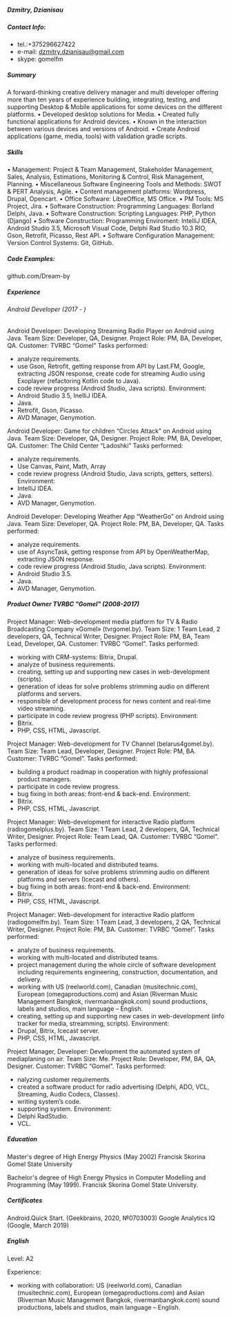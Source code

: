 ##### Dzmitry, Dzianisau
##### Contact Info: 
 - tel.:+375296627422
 - e-mail: dzmitry.dzianisau@gmail.com
 - skype: gomelfm

##### Summary
A forward-thinking creative delivery manager and multi developer offering more than ten years of experience building, integrating, testing, and supporting Desktop & Mobile applications for some devices on the different platforms.
•	Developed desktop solutions for Media.
•	Created fully functional applications for Android devices.
•	Known in the interaction between various devices and versions of Android.
•	Create Android applications (game, media, tools) with validation gradle scripts.


##### Skills

•	Management: Project & Team Management, Stakeholder Management, Sales, Analysis, Estimations, Monitoring & Control, Risk Management, Planning.
•	Miscellaneous Software Engineering Tools and Methods: SWOT & PERT Analysis, Agile.
•	Content management platforms: Wordpress, Drupal, Opencart.
•	Office Software: LibreOffice, MS Office.
•	PM Tools: MS Project, Jira.
•	Software Construction: Programming Languages:  Borland Delphi, Java.
•	Software Construction: Scripting Languages: PHP, Python (Django)
•	Software Construction: Programming Enviroment: IntelliJ IDEA, Android Studio 3.5, Microsoft Visual Code, Delphi Rad Studio 10.3 RIO, Gson, Retrofit, Picasso, Rest API.
•	Software Configuration Management: Version Control Systems: Git, GitHub.

##### Code Examples:
github.com/Dream-by

##### Experience
###### Android Developer (2017 - )
Android Developer: Developing Streaming Radio Player on Android using Java. 
Team Size: Developer, QA, Designer.
Project Role: PM, BA, Developer, QA.
Customer: TVRBC “Gomel”
Tasks performed:
 - analyze requirements.
 - use Gson, Retrofit, getting response from API by Last.FM, Google, extracting JSON response, create code for streaming Audio using Exoplayer (refactoring Kotlin code to Java).
 - code review progress (Android Studio, Java scripts).
Environment:
 - Android Studio 3.5, InelliJ IDEA.
 - Java.
 - Retrofit, Gson, Picasso.
 -	AVD Manager, Genymotion.
 
Android Developer: Game for children “Circles Attack” on Android using Java. 
Team Size: Developer, QA, Designer.
Project Role: PM, BA, Developer, QA.
Customer: The Child Center “Ladoshki”
Tasks performed:
 - analyze requirements.
 - Use Canvas, Paint, Math, Array
 - 	code review progress (Android Studio, Java scripts, getters, setters).
Environment:
 - IntelliJ IDEA.
 - 	Java.
 - 	AVD Manager, Genymotion.

Android Developer: Developing Weather App “WeatherGo” on Android using Java.
Team Size: Developer, QA.
Project Role: PM, BA, Developer, QA.
Tasks performed:
 - analyze requirements.
 - use of AsyncTask, getting response from API by OpenWeatherMap, extracting JSON response.
 - 	code review progress (Android Studio, Java scripts).
Environment:
 - 	Android Studio 3.5.
 - 	Java.
 - 	AVD Manager, Genymotion.

##### Product Owner TVRBC "Gomel" (2008-2017)
Project Manager: Web-development media platform for TV & Radio Broadcasting Company «Gomel» (tvrgomel.by).
Team Size: 1 Team Lead, 2 developers, QA, Technical Writer, Designer.
Project Role: PM, BA, Team Lead, Developer, QA.
Customer: TVRBC “Gomel”.
Tasks performed:
 - working with CRM-systems: Bitrix, Drupal.
 - analyze of business requirements.
 - 	creating, setting up and supporting new cases in web-development (scripts).
 - 	generation of ideas for solve problems strimming audio on different platforms and servers.
 - 	responsible of development process for news content and real-time video streaming.
 - 	participate in code review progress (PHP scripts).
Environment:
 - 	Bitrix.
 - 	PHP, CSS, HTML, Javascript.
 
Project Manager: Web-development for TV Channel  (belarus4gomel.by).
Team Size: Team Lead, Developer, Designer.
Project Role: PM, BA.
Customer: TVRBC “Gomel”.
Tasks performed:
 - building a product roadmap in cooperation with highly professional product managers.
 - participate in code review progress.
 - 	bug fixing in both areas: front-end & back-end.
Environment:
 - 	Bitrix.
 - 	PHP, CSS, HTML, Javascript.
 
Project Manager: Web-development for interactive Radio platform (radiogomelplus.by).
Team Size: 1 Team Lead, 2 developers, QA, Technical Writer, Designer.
Project Role: Team Lead, QA.
Customer: TVRBC “Gomel”.
Tasks performed:
 - analyze of business requirements.
 - 	working with multi-located and distributed teams.
 - 	generation of ideas for solve problems strimming audio on different platforms and servers (Icecast and others).
 - 	bug fixing in both areas: front-end & back-end.
Environment:
 - 	Bitrix.
 - 	PHP, CSS, HTML, Javascript.
 
Project Manager: Web-development for interactive Radio platform (radiogomelfm.by).
Team Size: 1 Team Lead, 3 developers, 2 QA, Technical Writer, Designer.
Project Role: PM, BA.
Customer: TVRBC “Gomel”.
Tasks performed:
 - analyze of business requirements.
 - working with multi-located and distributed teams.
 - project management during the whole circle of software development including requirements engineering, construction, documentation, and delivery.
 - working with US (reelworld.com), Canadian (musitechnic.com), European (omegaproductions.com) and Asian (Riverman Music Management Bangkok, rivermanbangkok.com) sound productions, labels and studios, main language – English.
 - 	creating, setting up and supporting new cases in web-development (info tracker for media, streamming, scripts).
Environment:
 - 	Drupal, Bitrix, Icecast server.
 - 	PHP, CSS, HTML, Javascript.
 
Project Manager, Developer: Development the automated system of mediaplaning on air.
Team Size: Me.
Project Role: Developer, PM, BA, QA, Designer.
Customer: TVRBC “Gomel”.
Tasks performed:
 - nalyzing customer requirements.
 - 	created a software product for radio advertising (Delphi, ADO, VCL, Streaming, Audio Codecs, Classes).
 - 	writing system’s code.
 - 	supporting system.
Environment:
 - 	Delphi RadStudio.
 - 	VCL.
 
##### Education
Master's degree of High Energy Physics (May 2002)
Francisk Skorina Gomel State University

Bachelor's degree of High Energy Physics in Computer Modelling and Programming (May 1999).
Francisk Skorina Gomel State University.

##### Certificates
Android.Quick Start. (Geekbrains, 2020, №0703003)
Google Analytics IQ (Google, March 2019)

##### English
 Level: A2
 
 Experience:
  - working with collaboration: US (reelworld.com), Canadian (musitechnic.com), European (omegaproductions.com) and Asian (Riverman Music Management Bangkok, rivermanbangkok.com) sound productions, labels and studios, main language – English.
